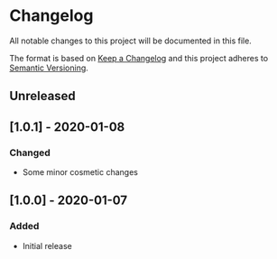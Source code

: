 # Changelog
All notable changes to this project will be documented in this file.

The format is based on [Keep a Changelog](http://keepachangelog.com/en/1.0.0/)
and this project adheres to [Semantic
Versioning](http://semver.org/spec/v2.0.0.html).

## Unreleased

## [1.0.1] - 2020-01-08

### Changed
- Some minor cosmetic changes

## [1.0.0] - 2020-01-07

### Added
- Initial release
